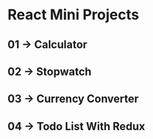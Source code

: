 # React Mini Projects

## 01 -> Calculator

## 02 -> Stopwatch

## 03 -> Currency Converter

## 04 -> Todo List With Redux
